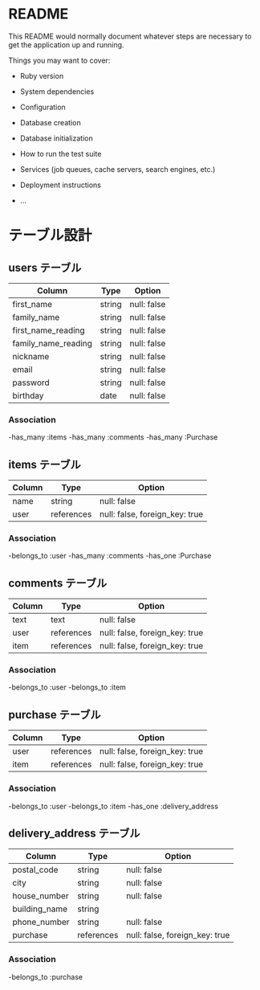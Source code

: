 # README

This README would normally document whatever steps are necessary to get the
application up and running.

Things you may want to cover:

* Ruby version

* System dependencies

* Configuration

* Database creation

* Database initialization

* How to run the test suite

* Services (job queues, cache servers, search engines, etc.)

* Deployment instructions

* ...
# テーブル設計

## users テーブル
| Column             | Type    | Option      |
| ------------------ | ------- | ----------- |
| first_name         | string  | null: false |
| family_name        | string  | null: false |
| first_name_reading | string  | null: false |
| family_name_reading| string  | null: false |
| nickname           | string  | null: false |
| email              | string  | null: false |
| password           | string  | null: false |
| birthday           | date    | null: false |

### Association

-has_many :items
-has_many :comments
-has_many :Purchase


## items テーブル
| Column        | Type       | Option                         |
| ------------- | ---------- | ------------------------------ |
| name          | string     | null: false                    |
| user          | references | null: false, foreign_key: true | 

### Association

-belongs_to :user
-has_many   :comments
-has_one    :Purchase


## comments テーブル
| Column        | Type       | Option                         |
| ------------- | ---------- | ------------------------------ |
| text          | text       | null: false                    |
| user          | references | null: false, foreign_key: true |
| item          | references | null: false, foreign_key: true |

### Association

-belongs_to :user
-belongs_to :item


## purchase テーブル
| Column           | Type       | Option                         |
| ---------------- | ---------- | ------------------------------ |
| user             | references | null: false, foreign_key: true |
| item             | references | null: false, foreign_key: true |

### Association

-belongs_to :user
-belongs_to :item
-has_one    :delivery_address


## delivery_address テーブル
| Column        | Type       | Option                         |
| ------------- | ---------- | ------------------------------ |
| postal_code   | string     | null: false                    |
| city          | string     | null: false                    |
| house_number  | string     | null: false                    |
| building_name | string     |                                |
| phone_number  | string     | null: false                    |
| purchase      | references | null: false, foreign_key: true |

### Association

-belongs_to :purchase


